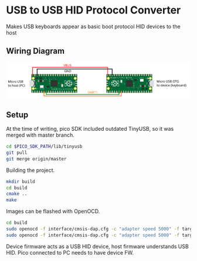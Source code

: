# USB to USB HID Protocol Converter

Makes USB keyboards appear as basic boot protocol HID devices to the host

## Wiring Diagram

![Wiring diagram](diagram.svg)

## Setup

At the time of writing, pico SDK included outdated TinyUSB, so it was merged with master branch.

```bash
cd $PICO_SDK_PATH/lib/tinyusb
git pull
git merge origin/master
```

Building the project.
```bash
mkdir build
cd build
cmake ..
make
```

Images can be flashed with OpenOCD.
```bash
cd build
sudo openocd -f interface/cmsis-dap.cfg -c "adapter speed 5000" -f target/rp2040.cfg -c "program device.elf reset exit"
sudo openocd -f interface/cmsis-dap.cfg -c "adapter speed 5000" -f target/rp2040.cfg -c "program host.elf reset exit"
```

Device firmware acts as a USB HID device, host firmware understands USB HID. Pico connected to PC needs to have device FW.